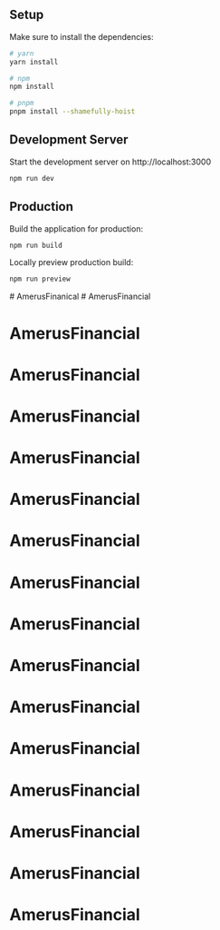 ## Setup

Make sure to install the dependencies:

```bash
# yarn
yarn install

# npm
npm install

# pnpm
pnpm install --shamefully-hoist
```

## Development Server

Start the development server on http://localhost:3000

```bash
npm run dev
```

## Production

Build the application for production:

```bash
npm run build
```

Locally preview production build:

```bash
npm run preview
```


#   A m e r u s F i n a n i c a l  
 # AmerusFinancial
# AmerusFinancial
# AmerusFinancial
# AmerusFinancial
# AmerusFinancial
# AmerusFinancial
# AmerusFinancial
# AmerusFinancial
# AmerusFinancial
# AmerusFinancial
# AmerusFinancial
# AmerusFinancial
# AmerusFinancial
# AmerusFinancial
# AmerusFinancial
# AmerusFinancial
